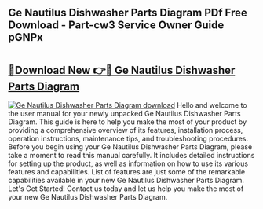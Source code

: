 ## Ge Nautilus Dishwasher Parts Diagram PDf Free Download - Part-cw3 Service Owner Guide pGNPx

# <h2><a href="http://dfr2e7.blite.top/?on=Ge+Nautilus+Dishwasher+Parts+Diagram">🔗Download New 👉🔴 Ge Nautilus Dishwasher Parts Diagram</a></h2>

[![Ge Nautilus Dishwasher Parts Diagram download](https://i.imgur.com/lujVjoI.png)](http://dfr2e7.blite.top/?on=Ge+Nautilus+Dishwasher+Parts+Diagram)
Hello and welcome to the user manual for your newly unpacked Ge Nautilus Dishwasher Parts Diagram. This guide is here to help you make the most of your product by providing a comprehensive overview of its features, installation process, operation instructions, maintenance tips, and troubleshooting procedures. Before you begin using your Ge Nautilus Dishwasher Parts Diagram, please take a moment to read this manual carefully. It includes detailed instructions for setting up the product, as well as information on how to use its various features and capabilities. List of features are just some of the remarkable capabilities available in your new Ge Nautilus Dishwasher Parts Diagram. Let's Get Started! Contact us today and let us help you make the most of your new Ge Nautilus Dishwasher Parts Diagram.
